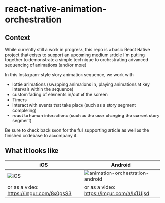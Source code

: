 # react-native-animation-orchestration

## Context
While currently still a work in progress, this repo is a basic
React Native project that exists to support an upcoming medium
article I'm putting together to demonstrate a simple technique
to orchestrating advanced sequencing of animations (and/or more)

In this Instagram-style story animation sequence, we work with 
- lottie animations (swapping animations in, playing animations at key intervals within the sequence)
- custom fading of elements in/out of the screen
- Timers
- interact with events that take place (such as a story segment completing) 
- react to human interactions (such as the user changing the current story segment)

Be sure to check back soon for the full supporting article as 
well as the finished codebase to accompany it.

## What it looks like
| iOS  | Android |
| ------------- | ------------- |
| ![iOS](https://github.com/marctatham/react-native-animation-orchestration/assets/1032038/1d0e3a72-6054-4eff-b896-26b822c68ea2) | ![animation-orchestration-android](https://github.com/marctatham/react-native-animation-orchestration/assets/1032038/bdaabb38-69c1-4837-9e99-a6b02541fc09) |
| or as a video: https://imgur.com/8s0gsS3 | or as a video: https://imgur.com/a/IxTUjsd |
